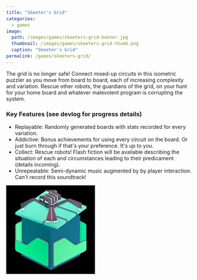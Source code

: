 ```yaml
---
title: "Skeeter's Grid"
categories:
  - games
image:
  path: /images/games/skeeters-grid-banner.jpg
  thumbnail: /images/games/skeeters-grid-thumb.png
  caption: "Skeeter's Grid"
permalink: /games/skeeters-grid/ 
---
```

The grid is no longer safe! Connect mixed-up circuits in this isometric puzzler as you move from board to board, each of increasing complexity and variation. Rescue other robots, the guardians of the grid, on your hunt for your home board and whatever malevolent program is corrupting the system.

### Key Features (see devlog for progress details)
* Replayable: Randomly generated boards with stats recorded for every variation.
* Addictive: Bonus achievements for using every circuit on the board. Or just burn through if that's your preference. It's up to you.
* Collect: Rescue robots! Flash fiction will be available describing the situation of each and circumstances leading to their predicament (details incoming).
* Unrepeatable: Semi-dynamic music augmented by by player interaction. Can't record this soundtrack!

![Skeeter's Grid rotate gif](/images/games/Skeeters_Grid-cube_rotate.gif)
